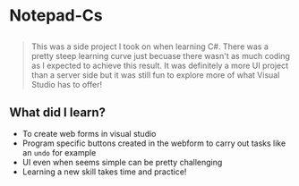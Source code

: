 # Notepad-Cs

##
> This was a side project I took on when learning C#. There was a pretty steep learning curve just becuase there wasn't as much coding as I expected to achieve this result. It was definitely a more UI project than a server side but it was still fun to explore more of what Visual Studio has to offer!

## What did I learn?

- To create web forms in visual studio
- Program specific buttons created in the webform to carry out tasks like an `undo` for example
- UI even when seems simple can be pretty challenging
- Learning a new skill takes time and practice!
